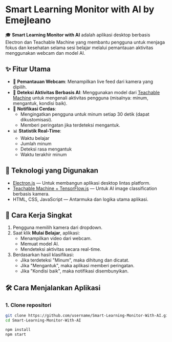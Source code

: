 # Smart Learning Monitor with AI by Emejleano

🎓 **Smart Learning Monitor with AI** adalah aplikasi desktop berbasis Electron dan Teachable Machine yang membantu pengguna untuk menjaga fokus dan kesehatan selama sesi belajar melalui pemantauan aktivitas menggunakan webcam dan model AI.

## ✨ Fitur Utama

- 🎥 **Pemantauan Webcam**: Menampilkan live feed dari kamera yang dipilih.
- 🤖 **Deteksi Aktivitas Berbasis AI**: Menggunakan model dari [Teachable Machine](https://teachablemachine.withgoogle.com/) untuk mengenali aktivitas pengguna (misalnya: minum, mengantuk, kondisi baik).
- 🔔 **Notifikasi Cerdas**:
  - Mengingatkan pengguna untuk minum setiap 30 detik (dapat dikustomisasi).
  - Memberi peringatan jika terdeteksi mengantuk.
- 📊 **Statistik Real-Time**:
  - Waktu belajar
  - Jumlah minum
  - Deteksi rasa mengantuk
  - Waktu terakhir minum

## 🚀 Teknologi yang Digunakan

- [Electron.js](https://www.electronjs.org/) — Untuk membangun aplikasi desktop lintas platform.
- [Teachable Machine + TensorFlow.js](https://teachablemachine.withgoogle.com/) — Untuk AI image classification berbasis kamera.
- HTML, CSS, JavaScript — Antarmuka dan logika utama aplikasi.

## 🧠 Cara Kerja Singkat

1. Pengguna memilih kamera dari dropdown.
2. Saat klik **Mulai Belajar**, aplikasi:
   - Menampilkan video dari webcam.
   - Memuat model AI.
   - Mendeteksi aktivitas secara real-time.
3. Berdasarkan hasil klasifikasi:
   - Jika terdeteksi "Minum", maka dihitung dan dicatat.
   - Jika "Mengantuk", maka aplikasi memberi peringatan.
   - Jika "Kondisi baik", maka notifikasi disembunyikan.

## 🛠️ Cara Menjalankan Aplikasi

### 1. Clone repositori

```bash
git clone https://github.com/username/Smart-Learning-Monitor-With-AI.git
cd Smart-Learning-Monitor-With-AI

npm install
npm start
